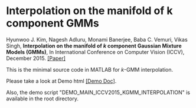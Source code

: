 # Interpolation on the manifold of k component GMMs 

Hyunwoo J. Kim, Nagesh Adluru, Monami Banerjee, Baba C. Vemuri, Vikas Singh, **Interpolation on the manifold of *k* component Gaussian Mixture Models (GMMs)**, In International Conference on Computer Vision (ICCV), December 2015. [[Paper]](http://pages.cs.wisc.edu/~hwkim/projects/k-gmm/)

This is the minimal source code in MATLAB for *k*-GMM interpolation.

Please take a look at Demo html
[[Demo Doc]](http://pages.cs.wisc.edu/~hwkim/projects/k-gmm/codedoc/html/DEMO_MAIN_ICCV2015_KGMM_INTERPOLATION.html).

Also, the demo script "DEMO_MAIN_ICCV2015_KGMM_INTERPOLATION" is available in the root directory.


